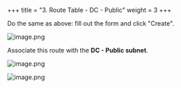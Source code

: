 +++
title = "3. Route Table - DC - Public"
weight = 3
+++


Do the same as above: fill out the form and click "Create".


![image.png](/images/004-iv-setup-vpc-dc-resources/16-962887-image.png)


Associate this route with the **DC - Public subnet**.


![image.png](/images/004-iv-setup-vpc-dc-resources/16-229737-image.png)


![image.png](/images/004-iv-setup-vpc-dc-resources/16-493038-image.png)


